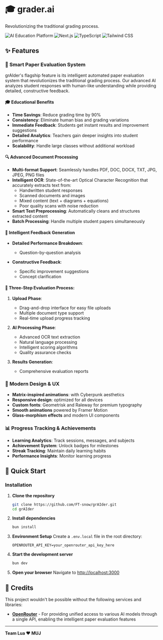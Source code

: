 # 🎓 grader.ai
Revolutionizing the traditional grading process.  
  
![AI Education Platform](https://img.shields.io/badge/AI-Education-00ff88?style=for-the-badge&logo=openai&logoColor=white)
![Next.js](https://img.shields.io/badge/Next.js_15-000000?style=for-the-badge&logo=nextdotjs&logoColor=white)
![TypeScript](https://img.shields.io/badge/TypeScript-007ACC?style=for-the-badge&logo=typescript&logoColor=white)
![Tailwind CSS](https://img.shields.io/badge/Tailwind_CSS-38B2AC?style=for-the-badge&logo=tailwind-css&logoColor=white)

## ✨ Features

### 📝 Smart Paper Evaluation System

grAIder's flagship feature is its intelligent automated paper evaluation system that revolutionizes the traditional grading process. Our advanced AI analyzes student responses with human-like understanding while providing detailed, constructive feedback.


#### 🎓 **Educational Benefits**
- **Time Savings**: Reduce grading time by 90%
- **Consistency**: Eliminate human bias and grading variations
- **Immediate Feedback**: Students get instant results and improvement suggestions
- **Detailed Analytics**: Teachers gain deeper insights into student performance
- **Scalability**: Handle large classes without additional workload

#### 🔍 **Advanced Document Processing**
- **Multi-format Support**: Seamlessly handles PDF, DOC, DOCX, TXT, JPG, JPEG, PNG files
- **Intelligent OCR**: State-of-the-art Optical Character Recognition that accurately extracts text from:
  - Handwritten student responses
  - Scanned documents and images
  - Mixed content (text + diagrams + equations)
  - Poor quality scans with noise reduction
- **Smart Text Preprocessing**: Automatically cleans and structures extracted content
- **Batch Processing**: Handle multiple student papers simultaneously

#### 🎯 **Intelligent Feedback Generation**
- **Detailed Performance Breakdown**:
  - Question-by-question analysis

- **Constructive Feedback**:
  - Specific improvement suggestions
  - Concept clarification


#### 🔄 **Three-Step Evaluation Process**:
1. **Upload Phase**:
   - Drag-and-drop interface for easy file uploads
   - Multiple document type support
   - Real-time upload progress tracking

2. **AI Processing Phase**:
   - Advanced OCR text extraction
   - Natural language processing
   - Intelligent scoring algorithms
   - Quality assurance checks

3. **Results Generation**:
   - Comprehensive evaluation reports

### 🎨 Modern Design & UX
- **Matrix-inspired animations**: with Cyberpunk aesthetics
- **Responsive design**: optimized for all devices
- **Custom fonts**: Geometrisk and Raleway for premium typography
- **Smooth animations** powered by Framer Motion
- **Glass-morphism effects** and modern UI components

### 📊 Progress Tracking & Achievements
- **Learning Analytics**: Track sessions, messages, and subjects
- **Achievement System**: Unlock badges for milestones
- **Streak Tracking**: Maintain daily learning habits
- **Performance Insights**: Monitor learning progress

## 🚀 Quick Start

### Installation

1. **Clone the repository**
   ```bash
   git clone https://github.com/FT-snow/grAIder.git
   cd grAIder
   ```

2. **Install dependencies**
   ```bash
   bun install
   ```

3. **Environment Setup**
   Create a `.env.local` file in the root directory:
   ```env
   OPENROUTER_API_KEY=your_openrouter_api_key_here
   ```


4. **Start the development server**
   ```bash
   bun dev
   ```

5. **Open your browser**
   Navigate to [http://localhost:3000](http://localhost:3000)

## 🙏 Credits

This project wouldn't be possible without the following services and libraries:

- **[OpenRouter](https://openrouter.ai/)** - For providing unified access to various AI models through a single API, enabling the intelligent paper evaluation features

---

**Team Lua ❤️ MUJ**